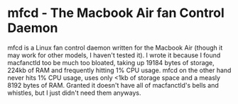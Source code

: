 mfcd - The Macbook Air fan Control Daemon
===
mfcd is a Linux fan control daemon written for the Macbook Air (though it may
work for other models, I haven't tested it). I wrote it because I found
macfanctld too be much too bloated, taking up 19184 bytes of storage, 224kb of
RAM and frequently hitting 1% CPU usage. mfcd on the other hand never hits 1%
CPU usage, uses only <1kb of storage space and a measly 8192 bytes of RAM. Granted
it doesn't have all of macfanctld's bells and whistles, but I just didn't need
them anyways.
